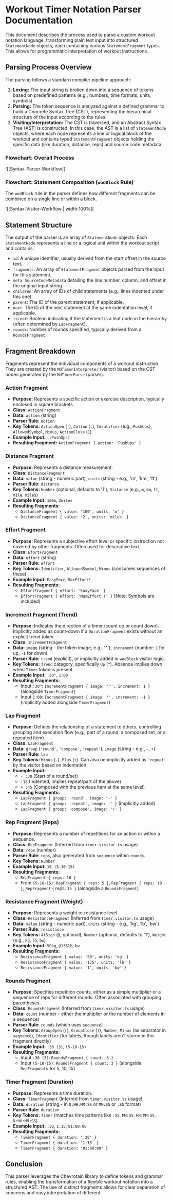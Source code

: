 # Workout Timer Notation Parser Documentation

This document describes the process used to parse a custom workout notation language, transforming plain text input into structured `StatementNode` objects, each containing various `StatementFragment` types. This allows for programmatic interpretation of workout instructions.

## Parsing Process Overview

The parsing follows a standard compiler pipeline approach:

1.  **Lexing:** The input string is broken down into a sequence of tokens based on predefined patterns (e.g., numbers, time formats, units, symbols).
2.  **Parsing:** The token sequence is analyzed against a defined grammar to build a Concrete Syntax Tree (CST), representing the hierarchical structure of the input according to the rules.
3.  **Visiting/Interpretation:** The CST is traversed, and an Abstract Syntax Tree (AST) is constructed. In this case, the AST is a list of `StatementNode` objects, where each node represents a line or logical block of the workout and contains typed `StatementFragment` objects holding the specific data (like duration, distance, reps) and source code metadata.

### Flowchart: Overall Process

![[Syntax-Parser-Workflow]]

### Flowchart: Statement Composition (`wodBlock` Rule)

The `wodBlock` rule in the parser defines how different fragments can be combined on a single line or within a block.

![[Syntax-Visitor-Workflow | width:100%]]

## Statement Structure

The output of the parser is an array of `StatementNode` objects. Each `StatementNode` represents a line or a logical unit within the workout script and contains:

- `id`: A unique identifier, usually derived from the start offset in the source text.
- `fragments`: An array of `StatementFragment` objects parsed from the input for this statement.
- `meta`: `SourceCodeMetadata` detailing the line number, column, and offset in the original input string.
- `children`: An array of IDs of child statements (e.g., lines indented under this one).
- `parent`: The ID of the parent statement, if applicable.
- `next`: The ID of the next statement at the same indentation level, if applicable.
- `isLeaf`: Boolean indicating if the statement is a leaf node in the hierarchy (often determined by `LapFragment`).
- `rounds`: Number of rounds specified, typically derived from a `RoundsFragment`.
## Fragment Breakdown

Fragments represent the individual components of a workout instruction. They are created by the `MdTimerInterpreter` (visitor) based on the CST nodes generated by the `MdTimerParse` (parser).

### Action Fragment

- **Purpose:** Represents a specific action or exercise description, typically enclosed in square brackets.
- **Class:** `ActionFragment`
- **Data:** `action` (string)
- **Parser Rule:** `action`
- **Key Tokens:** `ActionOpen` (`[`), `Collon` (`:`), `Identifier` (e.g., `PushUps`), `AllowedSymbol`, `Minus`, `ActionClose` (`]`)
- **Example Input:** `[:PushUps]`
- **Resulting Fragment:** `ActionFragment { action: 'PushUps' }`

### Distance Fragment

- **Purpose:** Represents a distance measurement.
- **Class:** `DistanceFragment`
- **Data:** `value` (string - numeric part), `units` (string - e.g., 'm', 'km', 'ft')
- **Parser Rule:** `distance`
- **Key Tokens:** `Number` (optional, defaults to '1'), `Distance` (e.g., `m`, `km`, `ft`, `mile`, `miles`)
- **Example Input:** `100m`, `2miles`
- **Resulting Fragments:**
    - `DistanceFragment { value: '100', units: 'm' }`
    - `DistanceFragment { value: '2', units: 'miles' }`
### Effort Fragment

- **Purpose:** Represents a subjective effort level or specific instruction not covered by other fragments. Often used for descriptive text.
- **Class:** `EfortFragment`
- **Data:** `effort` (string)
- **Parser Rule:** `effort`
- **Key Tokens:** `Identifier`, `AllowedSymbol`, `Minus` (consumes sequences of these)
- **Example Input:** `EasyPace`, `MaxEffort!`
- **Resulting Fragments:**
    - `EffortFragment { effort: 'EasyPace' }`
    - `EffortFragment { effort: 'MaxEffort !' }` (Note: Symbols are included)
### Increment Fragment (Trend)

- **Purpose:** Indicates the direction of a timer (count up or count down). Implicitly added as count-down if a `DurationFragment` exists without an explicit trend token.
- **Class:** `IncrementFragment`
- **Data:** `image` (string - the token image, e.g., '^'), `increment` (number: `1` for up, `-1` for down)
- **Parser Rule:** `trend` (explicit), or implicitly added in `wodBlock` visitor logic.
- **Key Tokens:** `Trend` category, specifically `Up` (`^`). Absence implies down when `Timer` token is present.
- **Example Input:** `:30^`, `1:00`
- **Resulting Fragments:**
    - Input `:30^`: `IncrementFragment { image: '^', increment: 1 }` (alongside `TimerFragment`)
    - Input `1:00`: `IncrementFragment { image: '', increment: -1 }` (implicitly added alongside `TimerFragment`)

### Lap Fragment

- **Purpose:** Defines the relationship of a statement to others, controlling grouping and execution flow (e.g., part of a round, a composed set, or a repeated item).
- **Class:** `LapFragment`
- **Data:** `group` (`'round'`, `'compose'`, `'repeat'`), `image` (string - e.g., `-`, `+`)
- **Parser Rule:** `lap`
- **Key Tokens:** `Minus` (`-`), `Plus` (`+`). Can also be implicitly added as `'repeat'` by the visitor based on indentation.
- **Example Input:**
    - `- :30` (Start of a round/set)
    - `:15` (Indented, implies repeat/part of the above)
    - `+ :45` (Composed with the previous item at the same level)
- **Resulting Fragments:**
    - `LapFragment { group: 'round', image: '-' }`
    - `LapFragment { group: 'repeat', image: '' }` (Implicitly added)
    - `LapFragment { group: 'compose', image: '+' }`
### Rep Fragment (Reps)

- **Purpose:** Represents a number of repetitions for an action or within a sequence.
- **Class:** `RepFragment` (Inferred from `timer.visitor.ts` usage)
- **Data:** `reps` (number)
- **Parser Rule:** `reps`, also generated from `sequence` within `rounds`.
- **Key Tokens:** `Number`
- **Example Input:** `10`, `(5-10-15)`
- **Resulting Fragments:**
    - `RepFragment { reps: 10 }`
    - From `(5-10-15)`: `RepFragment { reps: 5 }`, `RepFragment { reps: 10 }`, `RepFragment` { reps: `15 }` (alongside a `RoundsFragment`)

### Resistance Fragment (Weight)

- **Purpose:** Represents a weight or resistance level.
- **Class:** `ResistanceFragment` (Inferred from `timer.visitor.ts` usage)
- **Data:** `value` (string - numeric part), `units` (string - e.g., 'kg', 'lb', 'bw')
- **Parser Rule:** `resistance`
- **Key Tokens:** `AtSign` (`@`, optional), `Number` (optional, defaults to '1'), `Weight` (e.g., `kg`, `lb`, `bw`)
- **Example Input:** `50kg`, `@135lb`, `bw`
- **Resulting Fragments:**
    - `ResistanceFragment { value: '50', units: 'kg' }`
    - `ResistanceFragment { value: '135', units: 'lb' }`
    - `ResistanceFragment { value: '1', units: 'bw' }`

### Rounds Fragment

- **Purpose:** Specifies repetition counts, either as a simple multiplier or a sequence of reps for different rounds. Often associated with grouping parentheses.
- **Class:** `RoundsFragment` (Inferred from `timer.visitor.ts` usage)
- **Data:** `count` (number - either the multiplier or the number of elements in a sequence)
- **Parser Rule:** `rounds` (which uses `sequence`)
- **Key Tokens:** `GroupOpen` (`(`), `GroupClose` (`)`), `Number`, `Minus` (as separator in `sequence`), `Identifier` (for labels, though labels aren't stored in this fragment directly)
- **Example Input:** `:30 (3)`, `(5-10-15)`
- **Resulting Fragments:**
    - Input `:30 (3)`: `RoundsFragment { count: 3 }`
    - Input `(5-10-15)`: `RoundsFragment { count: 3 }` (alongside `RepFragment`s for 5, 10, 15)

### Timer Fragment (Duration)

- **Purpose:** Represents a time duration.
- **Class:** `TimerFragment` (Inferred from `timer.visitor.ts` usage)
- **Data:** `duration` (string - in `D:HH:MM:SS` or `MM:SS` or `:SS` format)
- **Parser Rule:** `duration`
- **Key Tokens:** `Timer` (matches time patterns like `:SS`, `MM:SS`, `HH:MM:SS`, `D:HH:MM:SS`)
- **Example Input:** `:30`, `1:15`, `01:00:00`
- **Resulting Fragments:**
    - `TimerFragment { duration: ':30' }`
    - `TimerFragment { duration: '1:15' }`
    - `TimerFragment { duration: '01:00:00' }`

## Conclusion

This parser leverages the Chevrotain library to define tokens and grammar rules, enabling the transformation of a flexible workout notation into a structured AST. The use of distinct fragments allows for clear separation of concerns and easy interpretation of different